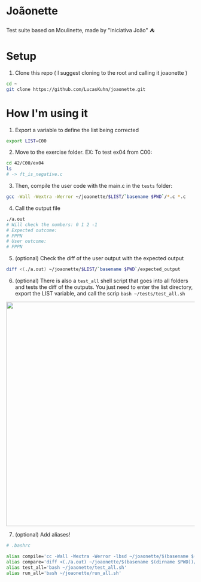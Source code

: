 # Joãonette
Test suite based on Moulinette, made by "Iniciativa João" ⛺️

# Setup 
1. Clone this repo ( I suggest cloning to the root and calling it joaonette )
```sh
cd ~
git clone https://github.com/LucasKuhn/joaonette.git
```

# How I'm using it

1. Export a variable to define the list being corrected
```sh
export LIST=C00
```

2. Move to the exercise folder. EX: To test ex04 from C00: 
```sh
cd 42/C00/ex04
ls
# -> ft_is_negative.c
```

3. Then, compile the user code with the main.c in the `tests` folder: 
```sh
gcc -Wall -Wextra -Werror ~/joaonette/$LIST/`basename $PWD`/*.c *.c
```

4. Call the output file
```sh
./a.out 
# Will check the numbers: 0 1 2 -1
# Expected outcome: 
# PPPN 
# User outcome: 
# PPPN
```

5. (optional) Check the diff of the user output with the expected output 
```sh
diff <(./a.out) ~/joaonette/$LIST/`basename $PWD`/expected_output
```

6. (optional) There is also a `test_all` shell script that goes into all folders and tests the diff of the outputs. 
You just need to enter the list directory, export the LIST variable, and call the scrip `bash ~/tests/test_all.sh` 

<img src="https://user-images.githubusercontent.com/26127185/121573685-e7ed6080-c9fb-11eb-9526-dd044caaed87.gif" width="600">

7. (optional) Add aliases! 
```sh
# .bashrc

alias compile='cc -Wall -Wextra -Werror -lbsd ~/joaonette/$(basename $(dirname $PWD))/$(basename $PWD)/*.c *.c'
alias compare='diff <(./a.out) ~/joaonette/$(basename $(dirname $PWD))/$(basename $PWD)/expected_output'
alias test_all='bash ~/joaonette/test_all.sh'
alias run_all='bash ~/joaonette/run_all.sh'
```
